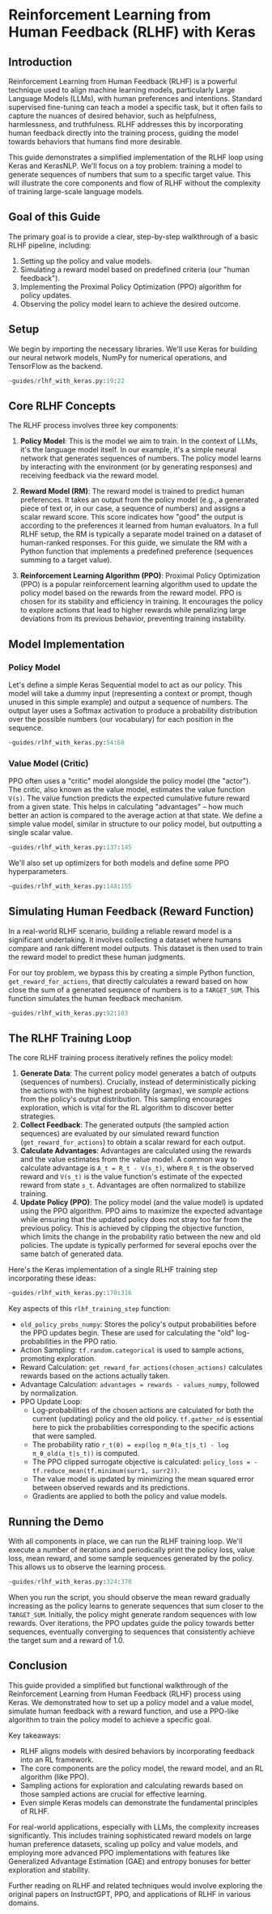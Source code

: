 # Reinforcement Learning from Human Feedback (RLHF) with Keras

## Introduction

Reinforcement Learning from Human Feedback (RLHF) is a powerful technique used to align machine learning models, particularly Large Language Models (LLMs), with human preferences and intentions. Standard supervised fine-tuning can teach a model a specific task, but it often fails to capture the nuances of desired behavior, such as helpfulness, harmlessness, and truthfulness. RLHF addresses this by incorporating human feedback directly into the training process, guiding the model towards behaviors that humans find more desirable.

This guide demonstrates a simplified implementation of the RLHF loop using Keras and KerasNLP. We'll focus on a toy problem: training a model to generate sequences of numbers that sum to a specific target value. This will illustrate the core components and flow of RLHF without the complexity of training large-scale language models.

## Goal of this Guide

The primary goal is to provide a clear, step-by-step walkthrough of a basic RLHF pipeline, including:
1.  Setting up the policy and value models.
2.  Simulating a reward model based on predefined criteria (our "human feedback").
3.  Implementing the Proximal Policy Optimization (PPO) algorithm for policy updates.
4.  Observing the policy model learn to achieve the desired outcome.

## Setup

We begin by importing the necessary libraries. We'll use Keras for building our neural network models, NumPy for numerical operations, and TensorFlow as the backend.

```python
~guides/rlhf_with_keras.py:19:22
```

## Core RLHF Concepts

The RLHF process involves three key components:

1.  **Policy Model**: This is the model we aim to train. In the context of LLMs, it's the language model itself. In our example, it's a simple neural network that generates sequences of numbers. The policy model learns by interacting with the environment (or by generating responses) and receiving feedback via the reward model.

2.  **Reward Model (RM)**: The reward model is trained to predict human preferences. It takes an output from the policy model (e.g., a generated piece of text or, in our case, a sequence of numbers) and assigns a scalar reward score. This score indicates how "good" the output is according to the preferences it learned from human evaluators. In a full RLHF setup, the RM is typically a separate model trained on a dataset of human-ranked responses. For this guide, we simulate the RM with a Python function that implements a predefined preference (sequences summing to a target value).

3.  **Reinforcement Learning Algorithm (PPO)**: Proximal Policy Optimization (PPO) is a popular reinforcement learning algorithm used to update the policy model based on the rewards from the reward model. PPO is chosen for its stability and efficiency in training. It encourages the policy to explore actions that lead to higher rewards while penalizing large deviations from its previous behavior, preventing training instability.

## Model Implementation

### Policy Model

Let's define a simple Keras Sequential model to act as our policy. This model will take a dummy input (representing a context or prompt, though unused in this simple example) and output a sequence of numbers. The output layer uses a Softmax activation to produce a probability distribution over the possible numbers (our vocabulary) for each position in the sequence.

```python
~guides/rlhf_with_keras.py:54:68
```

### Value Model (Critic)

PPO often uses a "critic" model alongside the policy model (the "actor"). The critic, also known as the value model, estimates the value function `V(s)`. The value function predicts the expected cumulative future reward from a given state. This helps in calculating "advantages" – how much better an action is compared to the average action at that state. We define a simple value model, similar in structure to our policy model, but outputting a single scalar value.

```python
~guides/rlhf_with_keras.py:137:145
```

We'll also set up optimizers for both models and define some PPO hyperparameters.

```python
~guides/rlhf_with_keras.py:148:155
```

## Simulating Human Feedback (Reward Function)

In a real-world RLHF scenario, building a reliable reward model is a significant undertaking. It involves collecting a dataset where humans compare and rank different model outputs. This dataset is then used to train the reward model to predict these human judgments.

For our toy problem, we bypass this by creating a simple Python function, `get_reward_for_actions`, that directly calculates a reward based on how close the sum of a generated sequence of numbers is to a `TARGET_SUM`. This function simulates the human feedback mechanism.

```python
~guides/rlhf_with_keras.py:92:103
```

## The RLHF Training Loop

The core RLHF training process iteratively refines the policy model:

1.  **Generate Data**: The current policy model generates a batch of outputs (sequences of numbers). Crucially, instead of deterministically picking the actions with the highest probability (argmax), we *sample* actions from the policy's output distribution. This sampling encourages exploration, which is vital for the RL algorithm to discover better strategies.
2.  **Collect Feedback**: The generated outputs (the sampled action sequences) are evaluated by our simulated reward function (`get_reward_for_actions`) to obtain a scalar reward for each output.
3.  **Calculate Advantages**: Advantages are calculated using the rewards and the value estimates from the value model. A common way to calculate advantage is `A_t = R_t - V(s_t)`, where `R_t` is the observed reward and `V(s_t)` is the value function's estimate of the expected reward from state `s_t`. Advantages are often normalized to stabilize training.
4.  **Update Policy (PPO)**: The policy model (and the value model) is updated using the PPO algorithm. PPO aims to maximize the expected advantage while ensuring that the updated policy does not stray too far from the previous policy. This is achieved by clipping the objective function, which limits the change in the probability ratio between the new and old policies. The update is typically performed for several epochs over the same batch of generated data.

Here's the Keras implementation of a single RLHF training step incorporating these ideas:

```python
~guides/rlhf_with_keras.py:170:316
```

Key aspects of this `rlhf_training_step` function:
-   `old_policy_probs_numpy`: Stores the policy's output probabilities before the PPO updates begin. These are used for calculating the "old" log-probabilities in the PPO ratio.
-   Action Sampling: `tf.random.categorical` is used to sample actions, promoting exploration.
-   Reward Calculation: `get_reward_for_actions(chosen_actions)` calculates rewards based on the actions actually taken.
-   Advantage Calculation: `advantages = rewards - values_numpy`, followed by normalization.
-   PPO Update Loop:
    -   Log-probabilities of the chosen actions are calculated for both the current (updating) policy and the old policy. `tf.gather_nd` is essential here to pick the probabilities corresponding to the specific actions that were sampled.
    -   The probability ratio `r_t(θ) = exp(log π_θ(a_t|s_t) - log π_θ_old(a_t|s_t))` is computed.
    -   The PPO clipped surrogate objective is calculated: `policy_loss = -tf.reduce_mean(tf.minimum(surr1, surr2))`.
    -   The value model is updated by minimizing the mean squared error between observed rewards and its predictions.
    -   Gradients are applied to both the policy and value models.

## Running the Demo

With all components in place, we can run the RLHF training loop. We'll execute a number of iterations and periodically print the policy loss, value loss, mean reward, and some sample sequences generated by the policy. This allows us to observe the learning process.

```python
~guides/rlhf_with_keras.py:324:370
```
When you run the script, you should observe the mean reward gradually increasing as the policy learns to generate sequences that sum closer to the `TARGET_SUM`. Initially, the policy might generate random sequences with low rewards. Over iterations, the PPO updates guide the policy towards better sequences, eventually converging to sequences that consistently achieve the target sum and a reward of 1.0.

## Conclusion

This guide provided a simplified but functional walkthrough of the Reinforcement Learning from Human Feedback (RLHF) process using Keras. We demonstrated how to set up a policy model and a value model, simulate human feedback with a reward function, and use a PPO-like algorithm to train the policy model to achieve a specific goal.

Key takeaways:
-   RLHF aligns models with desired behaviors by incorporating feedback into an RL framework.
-   The core components are the policy model, the reward model, and an RL algorithm (like PPO).
-   Sampling actions for exploration and calculating rewards based on those sampled actions are crucial for effective learning.
-   Even simple Keras models can demonstrate the fundamental principles of RLHF.

For real-world applications, especially with LLMs, the complexity increases significantly. This includes training sophisticated reward models on large human preference datasets, scaling up policy and value models, and employing more advanced PPO implementations with features like Generalized Advantage Estimation (GAE) and entropy bonuses for better exploration and stability.

Further reading on RLHF and related techniques would involve exploring the original papers on InstructGPT, PPO, and applications of RLHF in various domains.
